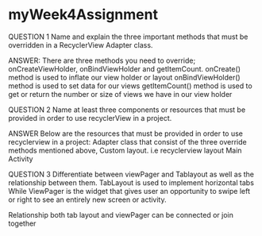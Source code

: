 # myWeek4Assignment
QUESTION 1
Name and explain the three important methods that must be overridden in a RecyclerView Adapter class.


ANSWER:
There are three methods you need to override; onCreateViewHolder, onBindViewHolder and getItemCount.
onCreate() method is used to inflate our view holder or layout
onBindViewHolder() method is used to set data for our views
getItemCount() method is used to get or return the number or size of views we have in our view holder


QUESTION 2
 Name at least three components or resources that must be provided in order to use recyclerView in a project.

ANSWER
Below are the resources that must be provided in order to use recyclerview in a project:
Adapter class that consist of the three override methods mentioned above,
Custom layout. i.e recyclerview layout
Main Activity


QUESTION 3
Differentiate between viewPager and Tablayout as well as the relationship between them.
TabLayout is used to implement horizontal tabs
While
ViewPager is the widget that gives user an opportunity to swipe left or right to see an entirely new screen or activity.

Relationship
both tab layout and viewPager can be connected or join together
